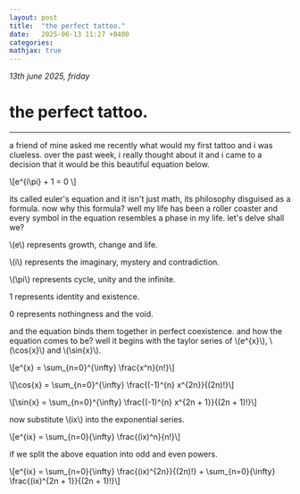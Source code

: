 ```yaml
---
layout: post
title:  "the perfect tattoo."
date:   2025-06-13 11:27 +0400
categories:
mathjax: true
---
```


_13th june 2025, friday_

# the perfect tattoo.
---

a friend of mine asked me recently what would my first tattoo and i was clueless. over the past week, i really thought about it and i came to a decision that it would be this beautiful equation below.

\\[e^{i\pi} + 1 = 0 \\]

its called euler's equation and it isn't just math, its philosophy disguised as a formula. now why this formula? well my life has been a roller coaster and every symbol in the equation resembles a phase in my life. let's delve shall we?

\\(e\\) represents growth, change and life.

\\(i\\) represents the imaginary, mystery and contradiction.

\\(\pi\\) represents cycle, unity and the infinite.

1 represents identity and existence.

0 represents nothingness and the void.

and the equation binds them together in perfect coexistence. and how the equation comes to be? well it begins with the taylor series of \\(e^{x}\\), \\(\cos{x}\\) and \\(\sin{x}\\).

\\[e^{x} = \sum_{n=0}^{\infty} \frac{x^n}{n!}\\]

\\[\cos{x} = \sum_{n=0}^{\infty} \frac{(-1)^{n} x^{2n}}{(2n)!}\\]

\\[\sin{x} = \sum_{n=0}^{\infty} \frac{(-1)^{n} x^{2n + 1}}{(2n + 1)!}\\]

now substitute \\(ix\\) into the exponential series.

\\[e^{ix} = \sum_{n=0}{\infty} \frac{(ix)^n}{n!}\\]

if we split the above equation into odd and even powers.

\\[e^{ix} = \sum_{n=0}{\infty} \frac{(ix)^{2n}}{(2n)!} + \sum_{n=0}{\infty} \frac{(ix)^{2n + 1}}{(2n + 1)!}\\]

